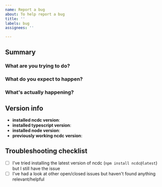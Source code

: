 ```yaml
---
name: Report a bug
about: To help report a bug
title: ''
labels: bug
assignees: ''

---
```


## Summary

### What are you trying to do?
<!-- Can you provide some steps to reproduce the issue? -->

### What do you expect to happen?

### What's actually happening?
<!-- Error logs are helpful -->

## Version info

- **installed ncdc version**: 
- **installed typescript version**: 
- **installed node version**: 
- **previously working ncdc version**: <!-- Feel free to remove this if not applicable -->

<!-- Please also paste snippets of your ncdc config files, tsconfig.json or
other code if you think it may help -->

## Troubleshooting checklist

- [ ] I've tried installing the latest version of ncdc (`npm install ncdc@latest`) but I still have the issue
- [ ] I've had a look at other open/closed issues but haven't found anything relevant/helpful
